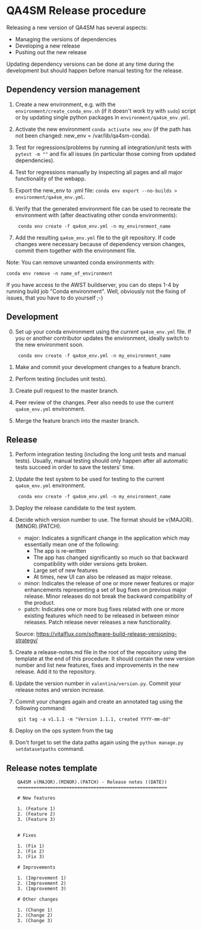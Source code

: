 # QA4SM Release procedure

Releasing a new version of QA4SM has several aspects:

- Managing the versions of dependencies
- Developing a new release
- Pushing out the new release

Updating dependency versions can be done at any time during the development but should happen before manual testing for the release.

## Dependency version management

1. Create a new environment, e.g. with the `environment/create_conda_env.sh` (if it doesn't work try with `sudo`) script or by updating single python packages in `environment/qa4sm_env.yml`.
2. Activate the new environment `conda activate new_env` (if the path has not been changed: new_env = /var/lib/qa4sm-conda).
3. Test for regressions/problems by running all integration/unit tests with `pytest -m ""` and fix all issues (in particular those coming from updated dependencies).
4. Test for regressions manually by inspecting all pages and all major functionality of the webapp.
5. Export the new_env to .yml file: `conda env export --no-builds > environment/qa4sm_env.yml`.
6. Verify that the generated environment file can be used to recreate the environment with (after deactivating other conda environments):

        conda env create -f qa4sm_env.yml -n my_environment_name

7. Add the resulting `qa4sm_env.yml` file to the git repository. If code changes were necessary because of dependency version changes, commit them together with the environment file.

Note: You can remove unwanted conda environments with:

    conda env remove -n name_of_environment

If you have access to the AWST buildserver, you can do steps 1-4 by running build job "Conda environment". Well, obviously not the fixing of issues, that you have to do yourself ;-)

## Development

0. Set up your conda environment using the *current* `qa4sm_env.yml` file. If you or another contributor updates the environment, ideally switch to the new environment soon.

        conda env create -f qa4sm_env.yml -n my_environment_name

1. Make and commit your development changes to a feature branch.
2. Perform testing (includes unit tests).
3. Create pull request to the master branch.
4. Peer review of the changes. Peer also needs to use the current `qa4sm_env.yml` environment.
5. Merge the feature branch into the master branch.

## Release

1. Perform integration testing (including the long unit tests and manual tests). Usually, manual testing should only happen after all automatic tests succeed in order to save the testers' time.
2. Update the test system to be used for testing to the current `qa4sm_env.yml` environment.

        conda env create -f qa4sm_env.yml -n my_environment_name

3. Deploy the release candidate to the test system.

4. Decide which version number to use. The format should be v(MAJOR).(MINOR).(PATCH).
    * major: Indicates a significant change in the application which may essentially mean one of the following:
        * The app is re-written
        * The app has changed significantly so much so that backward compatibility with older versions gets broken.
        * Large set of new features
        * At times, new UI can also be released as major release.
    * minor: Indicates the release of one or more newer features or major enhancements representing a set of bug fixes on previous major release. Minor releases do not break the backward compatibility of the product.
    * patch: Indicates one or more bug fixes related with one or more existing features which need to be released in between minor releases. Patch release never releases a new functionality.

    Source: <https://vitalflux.com/software-build-release-versioning-strategy/>

5. Create a release-notes.md file in the root of the repository using the template at the end of this procedure. It should contain the new version number and list new features, fixes and improvements in the new release. Add it to the repository.

6. Update the version number in `valentina/version.py`. Commit your release notes and version increase.

7. Commit your changes again and create an annotated tag using the following command:

        git tag -a v1.1.1 -m "Version 1.1.1, created YYYY-mm-dd"

8. Deploy on the ops system from the tag
9. Don't forget to set the data paths again using the `python manage.py setdatasetpaths` command.


## Release notes template

        QA4SM v(MAJOR).(MINOR).(PATCH) - Release notes ((DATE))
        =======================================================

        # New features

        1. (Feature 1)
        2. (Feature 2)
        3. (Feature 3)


        # Fixes

        1. (Fix 1)
        2. (Fix 2)
        3. (Fix 3)

        # Improvements

        1. (Improvement 1)
        2. (Improvement 2)
        3. (Improvement 3)

        # Other changes

        1. (Change 1)
        2. (Change 2)
        3. (Change 3)
